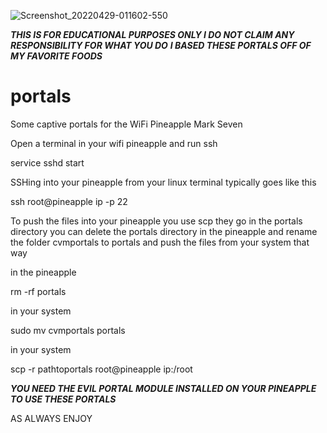 ![Screenshot_20220429-011602-550](https://user-images.githubusercontent.com/99580833/165893711-ec3d2a6c-80f0-4163-b96f-d2bbfb2f48a7.png)



***THIS IS FOR EDUCATIONAL PURPOSES ONLY I DO NOT CLAIM ANY RESPONSIBILITY FOR WHAT YOU DO***
***I BASED THESE PORTALS OFF OF MY FAVORITE FOODS***





# portals
Some captive portals for the WiFi Pineapple Mark Seven


Open a terminal in your wifi pineapple and run ssh

service sshd start

SSHing into your pineapple from your linux terminal typically goes like this

ssh root@pineapple ip -p 22


To push the files into your pineapple you use scp they go in the portals directory
you can delete the portals directory in the pineapple and rename the folder cvmportals to portals and push the files from your system that way

in the pineapple 

rm -rf portals

in your system

sudo mv cvmportals portals

in your system

scp -r pathtoportals root@pineapple ip:/root 

***YOU NEED THE EVIL PORTAL MODULE INSTALLED ON YOUR PINEAPPLE TO USE THESE PORTALS***

AS ALWAYS ENJOY


